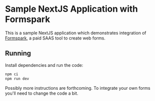 # Sample NextJS Application with Formspark

This is a sample NextJS application which demonstrates integration of [Formspark](https://formspark.io/), a paid SAAS tool to create web forms.

## Running

Install dependencies and run the code:

```sh
npm ci
npm run dev
```

Possibly more instructions are forthcoming.
To integrate your own forms you'll need to change the code a bit.
